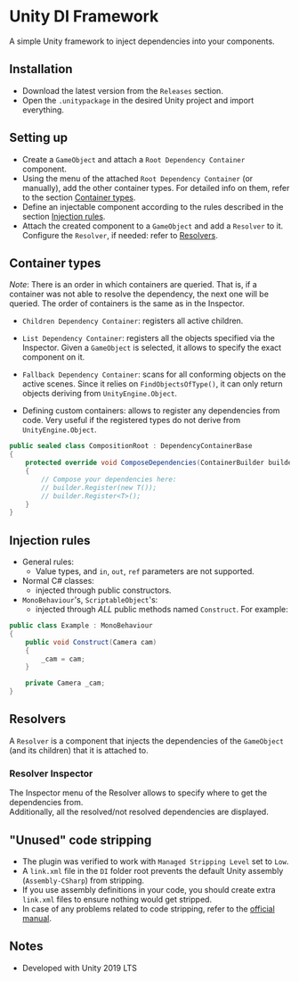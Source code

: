 # Unity DI Framework
A simple Unity framework to inject dependencies into your components.

## Installation
- Download the latest version from the `Releases` section.
- Open the `.unitypackage` in the desired Unity project and import everything.

## Setting up
- Create a `GameObject` and attach a `Root Dependency Container` component.
- Using the menu of the attached `Root Dependency Container` (or manually), add the other container types. For detailed info on them, refer to the section [Container types](#container-types).
- Define an injectable component according to the rules described in the section [Injection rules](#injection-rules).
- Attach the created component to a `GameObject` and add a `Resolver` to it. Configure the `Resolver`, if needed: refer to [Resolvers](#resolvers). 

## Container types
*Note*: There is an order in which containers are queried. That is, if a container was not able to resolve the dependency, the next one will be queried. The order of containers is the same as in the Inspector. 

- `Children Dependency Container`: registers all active children.
- `List Dependency Container`: registers all the objects specified via the Inspector. Given a `GameObject` is selected, it allows to specify the exact component on it.
- `Fallback Dependency Container`: scans for all conforming objects on the active scenes. Since it relies on `FindObjectsOfType()`, it can only return objects deriving from `UnityEngine.Object`. 

- Defining custom containers: allows to register any dependencies from code. Very useful if the registered types do not derive from `UnityEngine.Object`. 
```c#
public sealed class CompositionRoot : DependencyContainerBase
{
    protected override void ComposeDependencies(ContainerBuilder builder)
    {
        // Compose your dependencies here:
        // builder.Register(new T());
        // builder.Register<T>();
    }
}
```

## Injection rules
- General rules:
    - Value types, and `in`, `out`, `ref` parameters are not supported. 
- Normal C# classes:
    - injected through public constructors.
- `MonoBehaviour`'s, `ScriptableObject`'s:
    - injected through *ALL* public methods named `Construct`. For example:
```c#
public class Example : MonoBehaviour 
{
    public void Construct(Camera cam) 
    {
        _cam = cam;
    }

    private Camera _cam;
}
```

## Resolvers
A `Resolver` is a component that injects the dependencies of the `GameObject` (and its children) that it is attached to.  

### Resolver Inspector
The Inspector menu of the Resolver allows to specify where to get the dependencies from.  
Additionally, all the resolved/not resolved dependencies are displayed.

## "Unused" code stripping 
- The plugin was verified to work with `Managed Stripping Level` set to `Low`.  
- A `link.xml` file in the `DI` folder root prevents the default Unity assembly (`Assembly-CSharp`) from stripping. 
- If you use assembly definitions in your code, you should create extra `link.xml` files to ensure nothing would get stripped. 
- In case of any problems related to code stripping, refer to the [official manual](https://docs.unity3d.com/Manual/ManagedCodeStripping.html).

## Notes
- Developed with Unity 2019 LTS